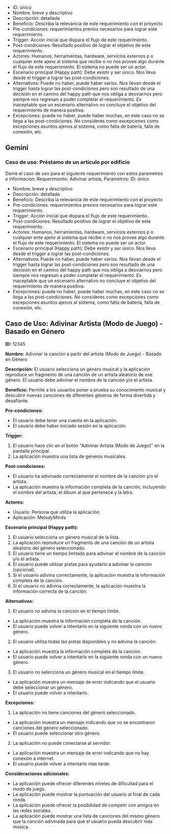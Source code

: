 - ID: único
- Nombre: breve y descriptivo
- Descripción: detallada
- Beneficio: Describa la relevancia de este requerimiento con el proyecto
- Pre-condiciones: requerimientos previos necesarios para lograr este requerimiento.
- Trigger: Acción inicial que dispara el flujo de este requerimiento.
- Post-condiciones: Resultado positivo de lograr el objetivo de este requerimiento.
- Actores: Humanos, herramientas, hardware, servicios externos p o cualquier ente ajeno al sistema que recibe o no nos provee algo durante el flujo de este requerimiento. El sistema no puede ser un actor.
- Escenario principal (Happy path): Debe existir y ser único. Nos lleva desde el trigger a lograr las post-condiciones.
- Alternativos: Puede no haber, puede haber varios. Nos llevan desde el trigger hasta lograr las post-condiciones pero son resultado de una decisión en el camino del happy path que nos obliga a desviarnos pero siempre nos regresan a poder completar el requerimiento. *Es* inaceptable que un escenario alternativo no concluye el objetivo del requerimiento de manera positiva.
- Excepciones: puede no haber, puede haber muchas, en este caso no se llega a las post-condiciones. *No* consideres como excepciones como excepciones asuntos ajenos al sistema, como falta de batería, falla de conexión, etc.
## Gemini
### Caso de uso: Préstamo de un artículo por edificio

Dame el caso de uso para el siguiente requerimiento con estos parametros e información: Requerimiento: Adivinar artista, Parámetros:  ID: único
- Nombre: breve y descriptivo
- Descripción: detallada
- Beneficio: Describa la relevancia de este requerimiento con el proyecto
- Pre-condiciones: requerimientos previos necesarios para lograr este requerimiento.
- Trigger: Acción inicial que dispara el flujo de este requerimiento.
- Post-condiciones: Resultado positivo de lograr el objetivo de este requerimiento.
- Actores: Humanos, herramientas, hardware, servicios externos p o cualquier ente ajeno al sistema que recibe o no nos provee algo durante el flujo de este requerimiento. El sistema no puede ser un actor.
- Escenario principal (Happy path): Debe existir y ser único. Nos lleva desde el trigger a lograr las post-condiciones.
- Alternativos: Puede no haber, puede haber varios. Nos llevan desde el trigger hasta lograr las post-condiciones pero son resultado de una decisión en el camino del happy path que nos obliga a desviarnos pero siempre nos regresan a poder completar el requerimiento. *Es* inaceptable que un escenario alternativo no concluye el objetivo del requerimiento de manera positiva.
- Excepciones: puede no haber, puede haber muchas, en este caso no se llega a las post-condiciones. *No* consideres como excepciones como excepciones asuntos ajenos al sistema, como falta de batería, falla de conexión, etc.

##   Caso de Uso: Adivinar Artista (Modo de Juego) - Basado en Género

**ID:** 12345

**Nombre:** Adivinar la canción a partir del artista (Modo de Juego) - Basado en Género

**Descripción:** El usuario selecciona un género musical y la aplicación reproduce un fragmento de una canción de un artista aleatorio de ese género. El usuario debe adivinar el nombre de la canción y/o el artista.

**Beneficio:** Permite a los usuarios poner a prueba su conocimiento musical y descubrir nuevas canciones de diferentes géneros de forma divertida y desafiante.

**Pre-condiciones:**

- El usuario debe tener una cuenta en la aplicación.
- El usuario debe haber iniciado sesión en la aplicación.

**Trigger:**

1. El usuario hace clic en el botón "Adivinar Artista (Modo de Juego)" en la pantalla principal.
2. La aplicación muestra una lista de géneros musicales.

**Post-condiciones:**

- El usuario ha adivinado correctamente el nombre de la canción y/o el artista.
- La aplicación muestra la información completa de la canción, incluyendo el nombre del artista, el álbum al que pertenece y la letra.

**Actores:**

- Usuario: Persona que utiliza la aplicación.
- Aplicación: MelodyMinds

**Escenario principal (Happy path):**

1. El usuario selecciona un género musical de la lista.
2. La aplicación reproduce un fragmento de una canción de un artista aleatorio del género seleccionado.
3. El usuario tiene un tiempo limitado para adivinar el nombre de la canción y/o el artista.
4. El usuario puede utilizar pistas para ayudarlo a adivinar la canción (opcional).
5. Si el usuario adivina correctamente, la aplicación muestra la información completa de la canción.
6. Si el usuario no adivina correctamente, la aplicación muestra la información correcta de la canción.

**Alternativos:**

1. El usuario no adivina la canción en el tiempo límite.

- La aplicación muestra la información completa de la canción.
- El usuario puede volver a intentarlo en la siguiente ronda con un nuevo género.

2. El usuario utiliza todas las pistas disponibles y no adivina la canción.

- La aplicación muestra la información completa de la canción.
- El usuario puede volver a intentarlo en la siguiente ronda con un nuevo género.

3. El usuario no selecciona un género musical en el tiempo límite.

- La aplicación muestra un mensaje de error indicando que el usuario debe seleccionar un género.
- El usuario puede volver a intentarlo.

**Excepciones:**

1. La aplicación no tiene canciones del género seleccionado.

- La aplicación muestra un mensaje indicando que no se encontraron canciones del género seleccionado.
- El usuario puede seleccionar otro género.

2. La aplicación no puede conectarse al servidor.

- La aplicación muestra un mensaje de error indicando que no hay conexión a internet.
- El usuario puede volver a intentarlo más tarde.

**Consideraciones adicionales:**

- La aplicación puede ofrecer diferentes niveles de dificultad para el modo de juego.
- La aplicación puede mostrar la puntuación del usuario al final de cada ronda.
- La aplicación puede ofrecer la posibilidad de competir con amigos en las redes sociales.
- La aplicación puede mostrar una lista de canciones del mismo género que la canción adivinada para que el usuario pueda descubrir más música.
